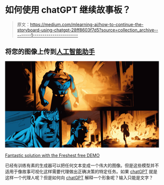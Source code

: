# 如何使用 chatGPT 继续故事板？

> 原文：<https://medium.com/mlearning-ai/how-to-continue-the-storyboard-using-chatgpt-28ff8603f7d5?source=collection_archive---------1----------------------->

## 将您的图像上传到[人工智能助手](https://open.substack.com/pub/mlearning/p/how-to-teach-chatgpt-to-see?r=z7zu8&utm_campaign=post&utm_medium=web)

[![](img/9f8b3daa2a37cb2da2009c8110463022.png)](https://open.substack.com/pub/mlearning/p/how-to-teach-chatgpt-to-see?r=z7zu8&utm_campaign=post&utm_medium=web)

[Fantastic solution with the Freshest free DEMO](https://open.substack.com/pub/mlearning/p/how-to-teach-chatgpt-to-see?r=z7zu8&utm_campaign=post&utm_medium=web)

已经有训练有素的生成器可以把任何文本变成一个伟大的图像。但是这些模型并不适用于像故事可视化这样需要代理做出正确决策的特定任务。如果 [chatGPT](/mlearning-ai/what-did-i-say-earlier-in-the-conversation-a3322ee33212) 就是这样一个代理人呢？但是如何向 [chatGPT](/mlearning-ai/what-did-i-say-earlier-in-the-conversation-a3322ee33212) 解释一个形象呢？输入只能是文字？